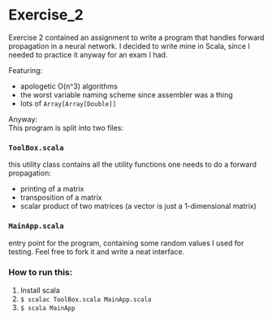 # Exercise_2

Exercise 2 contained an assignment to write a program that handles forward propagation in a neural network. I decided to write mine in Scala, since I needed to practice it anyway for an exam I had.

Featuring:

* apologetic O(n^3) algorithms
* the worst variable naming scheme since assembler was a thing
* lots of ```Array[Array[Double]]```

Anyway:    
This program is split into two files:

### ```ToolBox.scala```

this utility class contains all the utility functions one needs to do a forward propagation:

* printing of a matrix
* transposition of a matrix
* scalar product of two matrices (a vector is just a 1-dimensional matrix)

### ```MainApp.scala```

entry point for the program, containing some random values I used for testing. Feel free to fork it and write a neat interface.

### How to run this:

1) Install scala 
2) ```$ scalac ToolBox.scala MainApp.scala```
3) ```$ scala MainApp```
